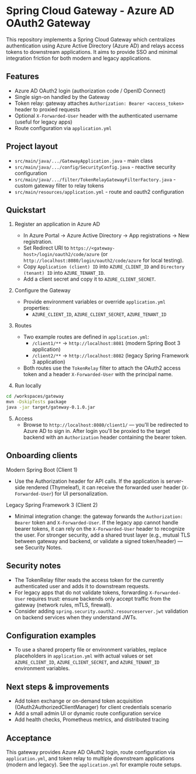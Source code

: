 # Spring Cloud Gateway - Azure AD OAuth2 Gateway

This repository implements a Spring Cloud Gateway which centralizes authentication using Azure Active Directory (Azure AD) and relays access tokens to downstream applications. It aims to provide SSO and minimal integration friction for both modern and legacy applications.

## Features

- Azure AD OAuth2 login (authorization code / OpenID Connect)
- Single sign-on handled by the Gateway
- Token relay: gateway attaches `Authorization: Bearer <access_token>` header to proxied requests
- Optional `X-Forwarded-User` header with the authenticated username (useful for legacy apps)
- Route configuration via `application.yml`

## Project layout

- `src/main/java/.../GatewayApplication.java` - main class
- `src/main/java/.../config/SecurityConfig.java` - reactive security configuration
- `src/main/java/.../filter/TokenRelayGatewayFilterFactory.java` - custom gateway filter to relay tokens
- `src/main/resources/application.yml` - route and oauth2 configuration

## Quickstart

1. Register an application in Azure AD
   - In Azure Portal -> Azure Active Directory -> App registrations -> New registration.
   - Set Redirect URI to `https://<gateway-host>/login/oauth2/code/azure` (or `http://localhost:8080/login/oauth2/code/azure` for local testing).
   - Copy `Application (client) ID` into `AZURE_CLIENT_ID` and `Directory (tenant) ID` into `AZURE_TENANT_ID`.
   - Add a client secret and copy it to `AZURE_CLIENT_SECRET`.

2. Configure the Gateway
   - Provide environment variables or override `application.yml` properties:
     - `AZURE_CLIENT_ID`, `AZURE_CLIENT_SECRET`, `AZURE_TENANT_ID`

3. Routes
   - Two example routes are defined in `application.yml`:
     - `/client1/**` -> `http://localhost:8081` (modern Spring Boot 3 application)
     - `/client2/**` -> `http://localhost:8082` (legacy Spring Framework 3 application)
   - Both routes use the `TokenRelay` filter to attach the OAuth2 access token and a header `X-Forwarded-User` with the principal name.

4. Run locally

```bash
cd /workspaces/gateway
mvn -DskipTests package
java -jar target/gateway-0.1.0.jar
```

5. Access
   - Browse to `http://localhost:8080/client1/` — you'll be redirected to Azure AD to sign in. After login you'll be proxied to the target backend with an `Authorization` header containing the bearer token.

## Onboarding clients

Modern Spring Boot (Client 1)
- Use the Authorization header for API calls. If the application is server-side rendered (Thymeleaf), it can receive the forwarded user header (`X-Forwarded-User`) for UI personalization.

Legacy Spring Framework 3 (Client 2)
- Minimal integration change: the gateway forwards the `Authorization: Bearer` token and `X-Forwarded-User`. If the legacy app cannot handle bearer tokens, it can rely on the `X-Forwarded-User` header to recognize the user. For stronger security, add a shared trust layer (e.g., mutual TLS between gateway and backend, or validate a signed token/header) — see Security Notes.

## Security notes

- The TokenRelay filter reads the access token for the currently authenticated user and adds it to downstream requests.
- For legacy apps that do not validate tokens, forwarding `X-Forwarded-User` requires trust: ensure backends only accept traffic from the gateway (network rules, mTLS, firewall).
- Consider adding `spring.security.oauth2.resourceserver.jwt` validation on backend services when they understand JWTs.

## Configuration examples

- To use a shared property file or environment variables, replace placeholders in `application.yml` with actual values or set `AZURE_CLIENT_ID`, `AZURE_CLIENT_SECRET`, and `AZURE_TENANT_ID` environment variables.

## Next steps & improvements

- Add token exchange or on-demand token acquisition (OAuth2AuthorizedClientManager) for client credentials scenario
- Add a small admin UI or dynamic route configuration service
- Add health checks, Prometheus metrics, and distributed tracing

## Acceptance

This gateway provides Azure AD OAuth2 login, route configuration via `application.yml`, and token relay to multiple downstream applications (modern and legacy). See the `application.yml` for example route setups.
